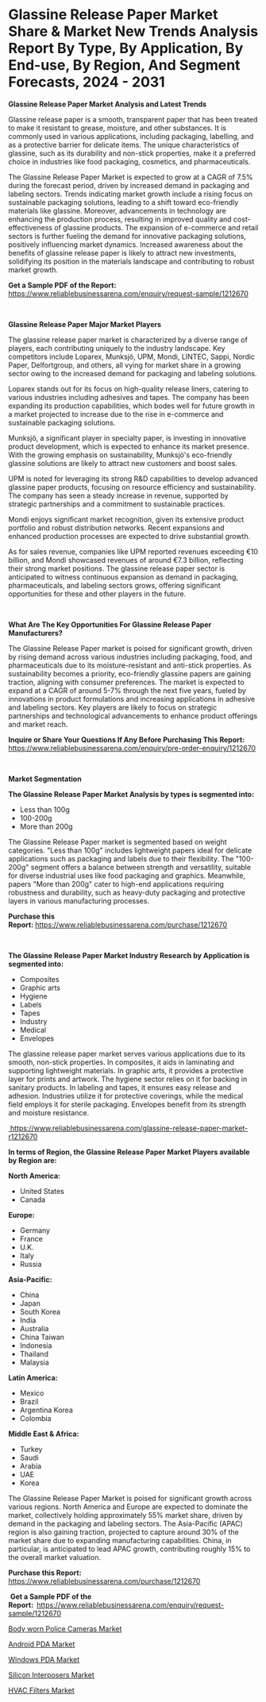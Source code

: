 <p><h1>Glassine Release Paper Market Share & Market New Trends Analysis Report By Type, By Application, By End-use, By Region, And Segment Forecasts, 2024 - 2031</h1></p><p><strong>Glassine Release Paper Market Analysis and Latest Trends</strong></p>
<p><p>Glassine release paper is a smooth, transparent paper that has been treated to make it resistant to grease, moisture, and other substances. It is commonly used in various applications, including packaging, labelling, and as a protective barrier for delicate items. The unique characteristics of glassine, such as its durability and non-stick properties, make it a preferred choice in industries like food packaging, cosmetics, and pharmaceuticals.</p><p>The Glassine Release Paper Market is expected to grow at a CAGR of 7.5% during the forecast period, driven by increased demand in packaging and labeling sectors. Trends indicating market growth include a rising focus on sustainable packaging solutions, leading to a shift toward eco-friendly materials like glassine. Moreover, advancements in technology are enhancing the production process, resulting in improved quality and cost-effectiveness of glassine products. The expansion of e-commerce and retail sectors is further fueling the demand for innovative packaging solutions, positively influencing market dynamics. Increased awareness about the benefits of glassine release paper is likely to attract new investments, solidifying its position in the materials landscape and contributing to robust market growth.</p></p>
<p><strong>Get a Sample PDF of the Report:&nbsp;</strong> <a href="https://www.reliablebusinessarena.com/enquiry/request-sample/1212670?utm_campaign=1294&utm_medium=2&utm_source=Github&utm_content=ia&utm_term=06102024&utm_id=glassine-release-paper">https://www.reliablebusinessarena.com/enquiry/request-sample/1212670</a></p>
<p>&nbsp;</p>
<p><strong>Glassine Release Paper Major Market Players</strong></p>
<p><p>The glassine release paper market is characterized by a diverse range of players, each contributing uniquely to the industry landscape. Key competitors include Loparex, Munksjö, UPM, Mondi, LINTEC, Sappi, Nordic Paper, Delfortgroup, and others, all vying for market share in a growing sector owing to the increased demand for packaging and labeling solutions.</p><p>Loparex stands out for its focus on high-quality release liners, catering to various industries including adhesives and tapes. The company has been expanding its production capabilities, which bodes well for future growth in a market projected to increase due to the rise in e-commerce and sustainable packaging solutions.</p><p>Munksjö, a significant player in specialty paper, is investing in innovative product development, which is expected to enhance its market presence. With the growing emphasis on sustainability, Munksjö's eco-friendly glassine solutions are likely to attract new customers and boost sales.</p><p>UPM is noted for leveraging its strong R&D capabilities to develop advanced glassine paper products, focusing on resource efficiency and sustainability. The company has seen a steady increase in revenue, supported by strategic partnerships and a commitment to sustainable practices.</p><p>Mondi enjoys significant market recognition, given its extensive product portfolio and robust distribution networks. Recent expansions and enhanced production processes are expected to drive substantial growth.</p><p>As for sales revenue, companies like UPM reported revenues exceeding €10 billion, and Mondi showcased revenues of around €7.3 billion, reflecting their strong market positions. The glassine release paper sector is anticipated to witness continuous expansion as demand in packaging, pharmaceuticals, and labeling sectors grows, offering significant opportunities for these and other players in the future.</p></p>
<p>&nbsp;</p>
<p><strong>What Are The Key Opportunities For Glassine Release Paper Manufacturers?</strong></p>
<p><p>The Glassine Release Paper market is poised for significant growth, driven by rising demand across various industries including packaging, food, and pharmaceuticals due to its moisture-resistant and anti-stick properties. As sustainability becomes a priority, eco-friendly glassine papers are gaining traction, aligning with consumer preferences. The market is expected to expand at a CAGR of around 5-7% through the next five years, fueled by innovations in product formulations and increasing applications in adhesive and labeling sectors. Key players are likely to focus on strategic partnerships and technological advancements to enhance product offerings and market reach.</p></p>
<p><strong>Inquire or Share Your Questions If Any Before Purchasing This Report:</strong> <a href="https://www.reliablebusinessarena.com/enquiry/pre-order-enquiry/1212670?utm_campaign=1294&utm_medium=2&utm_source=Github&utm_content=ia&utm_term=06102024&utm_id=glassine-release-paper">https://www.reliablebusinessarena.com/enquiry/pre-order-enquiry/1212670</a></p>
<p>&nbsp;</p>
<p><strong>Market Segmentation</strong></p>
<p><strong>The Glassine Release Paper Market Analysis by types is segmented into:</strong></p>
<p><ul><li>Less than 100g</li><li>100-200g</li><li>More than 200g</li></ul></p>
<p><p>The Glassine Release Paper market is segmented based on weight categories. "Less than 100g" includes lightweight papers ideal for delicate applications such as packaging and labels due to their flexibility. The "100-200g" segment offers a balance between strength and versatility, suitable for diverse industrial uses like food packaging and graphics. Meanwhile, papers "More than 200g" cater to high-end applications requiring robustness and durability, such as heavy-duty packaging and protective layers in various manufacturing processes.</p></p>
<p><strong>Purchase this Report:&nbsp;</strong><a href="https://www.reliablebusinessarena.com/purchase/1212670?utm_campaign=1294&utm_medium=2&utm_source=Github&utm_content=ia&utm_term=06102024&utm_id=glassine-release-paper">https://www.reliablebusinessarena.com/purchase/1212670</a></p>
<p>&nbsp;</p>
<p><strong>The Glassine Release Paper Market Industry Research by Application is segmented into:</strong></p>
<p><ul><li>Composites</li><li>Graphic arts</li><li>Hygiene</li><li>Labels</li><li>Tapes</li><li>Industry</li><li>Medical</li><li>Envelopes</li></ul></p>
<p><p>The glassine release paper market serves various applications due to its smooth, non-stick properties. In composites, it aids in laminating and supporting lightweight materials. In graphic arts, it provides a protective layer for prints and artwork. The hygiene sector relies on it for backing in sanitary products. In labeling and tapes, it ensures easy release and adhesion. Industries utilize it for protective coverings, while the medical field employs it for sterile packaging. Envelopes benefit from its strength and moisture resistance.</p></p>
<p><a href="https://www.reliablebusinessarena.com/glassine-release-paper-market-r1212670?utm_campaign=1294&utm_medium=2&utm_source=Github&utm_content=ia&utm_term=06102024&utm_id=glassine-release-paper">&nbsp;https://www.reliablebusinessarena.com/glassine-release-paper-market-r1212670</a></p>
<p><strong>In terms of Region, the Glassine Release Paper Market Players available by Region are:</strong></p>
<p>
    <p> <strong> North America: </strong>
        <ul>
            <li>United States</li>
            <li>Canada</li>
        </ul>
        </p> 
    <p> <strong> Europe: </strong>
        <ul>
            <li>Germany</li>
            <li>France</li>
            <li>U.K.</li>
            <li>Italy</li>
            <li>Russia</li>
        </ul>
        </p> 
    <p> <strong> Asia-Pacific: </strong>
        <ul>
            <li>China</li>
            <li>Japan</li>
            <li>South Korea</li>
            <li>India</li>
            <li>Australia</li>
            <li>China Taiwan</li>
            <li>Indonesia</li>
            <li>Thailand</li>
            <li>Malaysia</li>
        </ul>
        </p> 
    <p> <strong> Latin America: </strong>
        <ul>
            <li>Mexico</li>
            <li>Brazil</li>
            <li>Argentina Korea</li>
            <li>Colombia</li>
        </ul>
        </p> 
    <p> <strong> Middle East & Africa: </strong>
        <ul>
            <li>Turkey</li>
            <li>Saudi</li>
            <li>Arabia</li>
            <li>UAE</li>
            <li>Korea</li>
        </ul>
    </p>
    </p>
<p><p>The Glassine Release Paper Market is poised for significant growth across various regions. North America and Europe are expected to dominate the market, collectively holding approximately 55% market share, driven by demand in the packaging and labeling sectors. The Asia-Pacific (APAC) region is also gaining traction, projected to capture around 30% of the market share due to expanding manufacturing capabilities. China, in particular, is anticipated to lead APAC growth, contributing roughly 15% to the overall market valuation.</p></p>
<p><strong>Purchase this Report: </strong><a href="https://www.reliablebusinessarena.com/purchase/1212670?utm_campaign=1294&utm_medium=2&utm_source=Github&utm_content=ia&utm_term=06102024&utm_id=glassine-release-paper">https://www.reliablebusinessarena.com/purchase/1212670</a></p>
<p>&nbsp;<strong>Get a Sample PDF of the Report:&nbsp;&nbsp;</strong><a href="https://www.reliablebusinessarena.com/enquiry/request-sample/1212670?utm_campaign=1294&utm_medium=2&utm_source=Github&utm_content=ia&utm_term=06102024&utm_id=glassine-release-paper">https://www.reliablebusinessarena.com/enquiry/request-sample/1212670</a></p>
<p><strong></strong></p>
<p><p><a href="https://www.linkedin.com/pulse/body-worn-police-cameras-market-shifts-strategic-analysis-2024-2031-b47ie?utm_campaign=1294&utm_medium=2&utm_source=Github&utm_content=ia&utm_term=06102024&utm_id=glassine-release-paper">Body worn Police Cameras Market</a></p><p><a href="https://www.linkedin.com/pulse/opportunities-challenges-android-pda-market-strategic-oophe?utm_campaign=1294&utm_medium=2&utm_source=Github&utm_content=ia&utm_term=06102024&utm_id=glassine-release-paper">Android PDA Market</a></p><p><a href="https://www.linkedin.com/pulse/evaluating-global-windows-pda-market-trends-growth-opportunities-qwdse?utm_campaign=1294&utm_medium=2&utm_source=Github&utm_content=ia&utm_term=06102024&utm_id=glassine-release-paper">Windows PDA Market</a></p><p><a href="https://www.linkedin.com/pulse/silicon-interposers-market-revolution-2024-2031-trends-shaping-cmybe?utm_campaign=1294&utm_medium=2&utm_source=Github&utm_content=ia&utm_term=06102024&utm_id=glassine-release-paper">Silicon Interposers Market</a></p><p><a href="https://www.linkedin.com/pulse/hvac-filters-market-growth-outlook-from-2024-2031-projecting-en7te?utm_campaign=1294&utm_medium=2&utm_source=Github&utm_content=ia&utm_term=06102024&utm_id=glassine-release-paper">HVAC Filters Market</a></p></p>